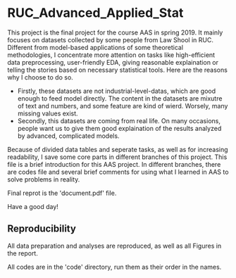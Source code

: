 # RUC_Advanced_Applied_Stat
This project is the final project for the course AAS in spring 2019. It mainly focuses on datasets collected by some people from Law Shool in RUC. Different from model-based applications of some theoretical methodologies, I concentrate more attention on tasks like high-efficient data preprocessing, user-friendly EDA, giving reasonable explaination or telling the stories based on necessary statistical tools. Here are the reasons why I choose to do so. 

* Firstly, these datasets are not industrial-level-datas, which are good enough to feed model directly. The content in the datasets are mixutre of text and numbers, and some feature are kind of wierd. Worsely, many missing values exist.
* Secondly, this datasets are coming from real life. On many occasions, people want us to give them good explaination of the results analyzed by advanced, complicated models. 

Because of divided data tables and seperate tasks, as well as for increasing readability, I save some core parts in different branches of this project. This file is a brief introduction for this AAS project. In different branches, there are codes file and several brief comments for using what I learned in AAS to solve problems in reality.

Final reprot is the 'document.pdf' file.

Have a good day!

## Reproducibility
All data preparation and analyses are reproduced, as well as all Figures in the report.

All codes are in the 'code' directory, run them as their order in the names.
